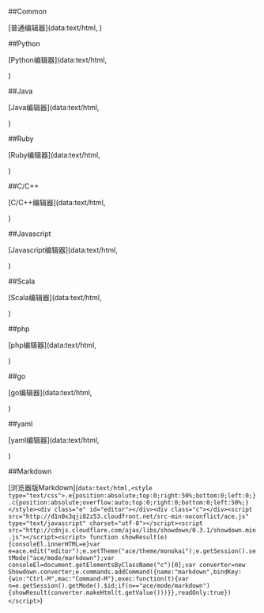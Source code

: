 ##Common

[普通编辑器](data:text/html, <html contenteditable>)

##Python

[Python编辑器](data:text/html, <style type="text/css">.e{position:absolute;top:0;right:0;bottom:0;left:0;}</style><div class="e" id="editor"></div><script src="http://d1n0x3qji82z53.cloudfront.net/src-min-noconflict/ace.js" type="text/javascript" charset="utf-8"></script><script>var e=ace.edit("editor");e.setTheme("ace/theme/monokai");e.getSession().setMode("ace/mode/python");</script>)

##Java

[Java编辑器](data:text/html, <style type="text/css">.e{position:absolute;top:0;right:0;bottom:0;left:0;}</style><div class="e" id="editor"></div><script src="http://d1n0x3qji82z53.cloudfront.net/src-min-noconflict/ace.js" type="text/javascript" charset="utf-8"></script><script>var e=ace.edit("editor");e.setTheme("ace/theme/monokai");e.getSession().setMode("ace/mode/java");</script>)

##Ruby

[Ruby编辑器](data:text/html, <style type="text/css">.e{position:absolute;top:0;right:0;bottom:0;left:0;}</style><div class="e" id="editor"></div><script src="http://d1n0x3qji82z53.cloudfront.net/src-min-noconflict/ace.js" type="text/javascript" charset="utf-8"></script><script>var e=ace.edit("editor");e.setTheme("ace/theme/monokai");e.getSession().setMode("ace/mode/ruby");</script>)

##C/C++

[C/C++编辑器](data:text/html, <style type="text/css">.e{position:absolute;top:0;right:0;bottom:0;left:0;}</style><div class="e" id="editor"></div><script src="http://d1n0x3qji82z53.cloudfront.net/src-min-noconflict/ace.js" type="text/javascript" charset="utf-8"></script><script>var e=ace.edit("editor");e.setTheme("ace/theme/monokai");e.getSession().setMode("ace/mode/c_cpp");</script>)

##Javascript

[Javascript编辑器](data:text/html, <style type="text/css">.e{position:absolute;top:0;right:0;bottom:0;left:0;}</style><div class="e" id="editor"></div><script src="http://d1n0x3qji82z53.cloudfront.net/src-min-noconflict/ace.js" type="text/javascript" charset="utf-8"></script><script>var e=ace.edit("editor");e.setTheme("ace/theme/monokai");e.getSession().setMode("ace/mode/javascript");</script>)

##Scala

[Scala编辑器](data:text/html, <style type="text/css">.e{position:absolute;top:0;right:0;bottom:0;left:0;}</style><div class="e" id="editor"></div><script src="http://d1n0x3qji82z53.cloudfront.net/src-min-noconflict/ace.js" type="text/javascript" charset="utf-8"></script><script>var e=ace.edit("editor");e.setTheme("ace/theme/monokai");e.getSession().setMode("ace/mode/scala");</script>)

##php

[php编辑器](data:text/html, <style type="text/css">.e{position:absolute;top:0;right:0;bottom:0;left:0;}</style><div class="e" id="editor"></div><script src="http://d1n0x3qji82z53.cloudfront.net/src-min-noconflict/ace.js" type="text/javascript" charset="utf-8"></script><script>var e=ace.edit("editor");e.setTheme("ace/theme/monokai");e.getSession().setMode("ace/mode/php");</script>)

##go

[go编辑器](data:text/html, <style type="text/css">.e{position:absolute;top:0;right:0;bottom:0;left:0;}</style><div class="e" id="editor"></div><script src="http://d1n0x3qji82z53.cloudfront.net/src-min-noconflict/ace.js" type="text/javascript" charset="utf-8"></script><script>var e=ace.edit("editor");e.setTheme("ace/theme/monokai");e.getSession().setMode("ace/mode/go");</script>)

##yaml

[yaml编辑器](data:text/html, <style type="text/css">.e{position:absolute;top:0;right:0;bottom:0;left:0;}</style><div class="e" id="editor"></div><script src="http://d1n0x3qji82z53.cloudfront.net/src-min-noconflict/ace.js" type="text/javascript" charset="utf-8"></script><script>var e=ace.edit("editor");e.setTheme("ace/theme/monokai");e.getSession().setMode("ace/mode/yaml");</script>)



##Markdown

[浏览器版Markdown](`data:text/html,<style type="text/css">.e{position:absolute;top:0;right:50%;bottom:0;left:0;} .c{position:absolute;overflow:auto;top:0;right:0;bottom:0;left:50%;}</style><div class="e" id="editor"></div><div class="c"></div><script src="http://d1n0x3qji82z53.cloudfront.net/src-min-noconflict/ace.js" type="text/javascript" charset="utf-8"></script><script src="http://cdnjs.cloudflare.com/ajax/libs/showdown/0.3.1/showdown.min.js"></script><script> function showResult(e){consoleEl.innerHTML=e}var e=ace.edit("editor");e.setTheme("ace/theme/monokai");e.getSession().setMode("ace/mode/markdown");var consoleEl=document.getElementsByClassName("c")[0];var converter=new Showdown.converter;e.commands.addCommand({name:"markdown",bindKey:{win:"Ctrl-M",mac:"Command-M"},exec:function(t){var n=e.getSession().getMode().$id;if(n=="ace/mode/markdown"){showResult(converter.makeHtml(t.getValue()))}},readOnly:true})</script>`)
